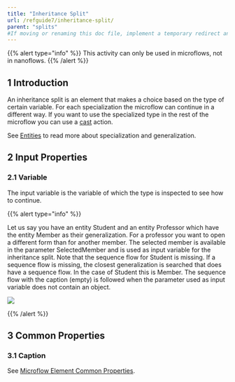 ```yaml
---
title: "Inheritance Split"
url: /refguide7/inheritance-split/
parent: "splits"
#If moving or renaming this doc file, implement a temporary redirect and let the respective team know they should update the URL in the product. See Mapping to Products for more details.
---
```


{{% alert type="info" %}}
This activity can only be used in microflows, not in nanoflows.
{{% /alert %}}

## 1 Introduction

An inheritance split is an element that makes a choice based on the type of certain variable. For each specialization the microflow can continue in a different way. If you want to use the specialized type in the rest of the microflow you can use a [cast](/refguide7/cast-object/) action.

See [Entities](/refguide7/entities/) to read more about specialization and generalization.

## 2 Input Properties

### 2.1 Variable

The input variable is the variable of which the type is inspected to see how to continue.

{{% alert type="info" %}}

Let us say you have an entity Student and an entity Professor which have the entity Member as their generalization. For a professor you want to open a different form than for another member. The selected member is available in the parameter SelectedMember and is used as input variable for the inheritance split. Note that the sequence flow for Student is missing. If a sequence flow is missing, the closest generalization is searched that does have a sequence flow. In the case of Student this is Member. The sequence flow with the caption (empty) is followed when the parameter used as input variable does not contain an object.

![](/attachments/refguide7/desktop-modeler/application-logic/common-elements/splits/inheritance-split/918058.png)

{{% /alert %}}

## 3 Common Properties

### 3.1 Caption

See [Microflow Element Common Properties](/refguide7/microflow-element-common-properties/).
